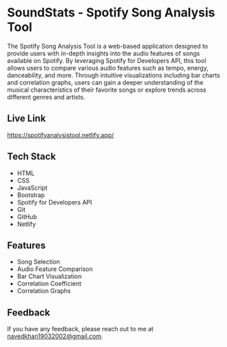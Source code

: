 # SoundStats - Spotify Song Analysis Tool

The Spotify Song Analysis Tool is a web-based application designed to provide users with in-depth insights into the audio features of songs available on Spotify. By leveraging Spotify for Developers API, this tool allows users to compare various audio features such as tempo, energy, danceability, and more. Through intuitive visualizations including bar charts and correlation graphs, users can gain a deeper understanding of the musical characteristics of their favorite songs or explore trends across different genres and artists.

## Live Link

https://spotifyanalysistool.netlify.app/

## Tech Stack

- HTML
- CSS
- JavaScript
- Bootstrap
- Spotify for Developers API
- Git
- GitHub
- Netlify

## Features

- Song Selection
- Audio Feature Comparison
- Bar Chart Visualization
- Correlation Coefficient
- Correlation Graphs

## Feedback

If you have any feedback, please reach out to me at navedkhan19032002@gmail.com.
